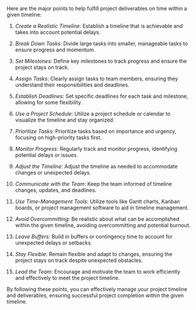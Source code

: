 Here are the major points to help fulfill project deliverables on time within a given timeline:

1. _Create a Realistic Timeline_: Establish a timeline that is achievable and takes into account potential delays.

2. _Break Down Tasks_: Divide large tasks into smaller, manageable tasks to ensure progress and momentum.

3. _Set Milestones_: Define key milestones to track progress and ensure the project stays on track.

4. _Assign Tasks_: Clearly assign tasks to team members, ensuring they understand their responsibilities and deadlines.

5. _Establish Deadlines_: Set specific deadlines for each task and milestone, allowing for some flexibility.

6. _Use a Project Schedule_: Utilize a project schedule or calendar to visualize the timeline and stay organized.

7. _Prioritize Tasks_: Prioritize tasks based on importance and urgency, focusing on high-priority tasks first.

8. _Monitor Progress_: Regularly track and monitor progress, identifying potential delays or issues.

9. _Adjust the Timeline_: Adjust the timeline as needed to accommodate changes or unexpected delays.

10. _Communicate with the Team_: Keep the team informed of timeline changes, updates, and deadlines.

11. _Use Time-Management Tools_: Utilize tools like Gantt charts, Kanban boards, or project management software to aid in timeline management.

12. _Avoid Overcommitting_: Be realistic about what can be accomplished within the given timeline, avoiding overcommitting and potential burnout.

13. _Leave Buffers_: Build in buffers or contingency time to account for unexpected delays or setbacks.

14. _Stay Flexible_: Remain flexible and adapt to changes, ensuring the project stays on track despite unexpected obstacles.

15. _Lead the Team_: Encourage and motivate the team to work efficiently and effectively to meet the project timeline.

By following these points, you can effectively manage your project timeline and deliverables, ensuring successful project completion within the given timeline.